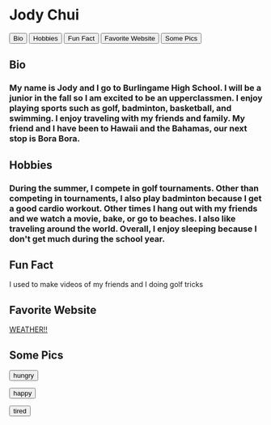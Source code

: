 
<!DOCTYPE html>
<html>

<head>
<meta charset = "utf-8">
<link rel = "stylesheet" href = "BIO.css">
<script src="BIO.js"> </script>

</head>

<body>

 <h1> Jody Chui </h1>


<div class="tab">
  <button class="tablinks" onclick="openCity(event, 'Bio')">Bio</button>
  <button class="tablinks" onclick="openCity(event, 'Hobbies')">Hobbies</button>
  <button class="tablinks" onclick="openCity(event, 'Fun Fact')">Fun Fact</button>
  <button class="tablinks" onclick="openCity(event, 'Favorite Website')">Favorite Website</button>
  <button class="tablinks" onclick="openCity(event, 'Some Pics')">Some Pics</button>


</div>



<div color: "#00cc99" id="Bio" class="tabcontent">
 <h2> Bio</h2>
<h3>
  My name is Jody and I go to Burlingame High School. I will be a junior in the fall so I am excited to be an upperclassmen. I enjoy playing sports such as golf, badminton, basketball, and swimming. I enjoy traveling with my friends and family. My friend and I have been to Hawaii and the Bahamas, our next stop is Bora Bora.
</h3></div>




<div color: "#8B008B" id="Hobbies" class="tabcontent">
  <h2>Hobbies</h2>
  <h3>
 During the summer, I compete in golf tournaments. Other than competing in tournaments, I also play badminton because I get a good cardio workout. Other times I hang out with my friends and we watch a movie, bake, or go to beaches. I also like traveling around the world. Overall, I enjoy sleeping because I don't get much during the school year. 
</h3>
</div>




<div color: "#FFA07A" id="Fun Fact" class="tabcontent">
  <h2>Fun Fact</h2>
  <p>I used to make videos of my friends and I doing golf tricks</p>
</div>





<div color: "#00b300" id="Favorite Website" class="tabcontent">
 <h2>Favorite Website</h2>
  <p>  <a href= "https://weather.com/weather/today/l/37.42,-122.20">WEATHER!!</a> </p>
</div>





<div color: "#d24dff" id="Some Pics" class="tabcontent">
 <h2>Some Pics</h2>

 <button onclick= "hungryImg()">hungry</button> 
<div>
<img alt = "hamster shoving carrots in its mouth" id="hungry" src="https://media.giphy.com/media/GnCc88zZhSVUc/giphy.gif" style ="display: none"/>
</div>


<button onclick= "happyImg()">happy</button>
<div>
<img id="happy" src="https://media.giphy.com/media/u33BcMbqQmJGg/giphy.gif" alt="dog taking a bath" style="display: none" />
</div>


<button onclick= "tiredImg()">tired</button>
<div>
<img alt = "girl from Monsters Inc falling asleep" id="tired" src="https://media.giphy.com/media/NWg7M1VlT101W/giphy.gif" style = "display: none"/>
</div>

</div>














<!--
 <div>
 <h2>
 <font class = "header" color = "#00cc99" >Bio:</font>
 </div>
</h2>
 <h3>
  My name is Jody and I go to Burlingame High School. I will be a junior in the fall so I am excited to be an upperclassmen. I enjoy playing sports such as golf, badminton, basketball, and swimming. I enjoy traveling with my friends and family. My friend and I have been to Hawaii and the Bahamas, our next stop is Bora Bora.
</h3>


<p>
<h2>
 <font class = "header" color = "#8B008B"> Hobbies:</font>
</h2>
 <h3>
 During the summer, I compete in golf tournaments. Other than competing in tournaments, I also play badminton because I get a good cardio workout. Other times I hang out with my friends and we watch a movie, bake, or go to beaches. I also like traveling around the world. Overall, I enjoy sleeping because I don't get much during the school year. 
</h3>
 </p>


 <p>
 <h2>
 <font class = "header" color = "#FFA07A"> Fun fact: </font>
</h2>
  <h3>
  	I used to make videos of my friends and I doing golf tricks
</h3>
</p>


<p>
<h2>
 <font class = "header" color = "#00b300"> Favorite website:</font>
</h2>
 <h3>
  <a href= "https://weather.com/weather/today/l/37.42,-122.20">WEATHER!!</a>
</h3>
</p>

<h2>
 <font class = "header" color = "#d24dff"> Click for some pics: </font>
</h2>

<button onclick= "hungryImg()">hungry</button> 
<div>
<img alt = "hamster shoving carrots in its mouth" id="hungry" src="https://media.giphy.com/media/GnCc88zZhSVUc/giphy.gif" style ="display: none"/>
</div>


<button onclick= "happyImg()">happy</button>
<div>
<img id="happy" src="https://media.giphy.com/media/u33BcMbqQmJGg/giphy.gif" alt="dog taking a bath" style="display: none" />
</div>


<button onclick= "tiredImg()">tired</button>
<div>
<img alt = "girl from Monsters Inc falling asleep" id="tired" src="https://media.giphy.com/media/NWg7M1VlT101W/giphy.gif" style = "display: none"/>
</div> 
-->

</body>

</html>
